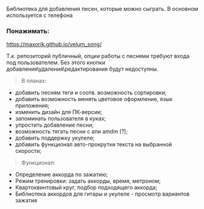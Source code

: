 Библиотека для добавления песен, которые можно сыграть.
В основном используется с телефона


### Понажимать:
https://maxorik.github.io/velum_song/

Т.к. репозиторий публичный, опции работы с песнями требуют входа под пользователем.
Без этого кнопки добавления\удаления\редактирования будут недоступны.

> В планах:
+ добавить песням теги и соотв. возможность сортировки;
+ добавить возможность менять цветовое оформление, язык приложения;
+ изменить дизайн для ПК-версии;
+ запоминать пользователя в куках;
+ упростить добавление песни;
+ возможность тягать песни с апи amdm (?);
+ добавить поддержку укулеле;
+ добавить функционал авто-прокрутки текста на выбранной скорости;

> Функционал:
+ Определение аккорда по зажатию;
+ Режим тренировки: задать аккорды, время, метроном;
+ Квартоквинтовый круг, подбор подходящего аккорда;
+ Библиотека аккордов для гитары и укулеле - просмотр вариантов зажатия